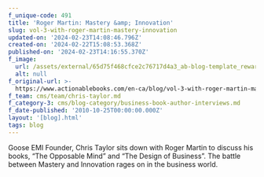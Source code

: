 ```yaml
---
f_unique-code: 491
title: 'Roger Martin: Mastery &amp; Innovation'
slug: vol-3-with-roger-martin-mastery-innovation
updated-on: '2024-02-23T14:08:46.796Z'
created-on: '2024-02-22T15:08:53.368Z'
published-on: '2024-02-23T14:16:55.370Z'
f_image:
  url: /assets/external/65d75f468cfce2c76717d4a3_ab-blog-template_reward.jpeg
  alt: null
f_original-url: >-
  https://www.actionablebooks.com/en-ca/blog/vol-3-with-roger-martin-mastery-innovation/
f_team: cms/team/chris-taylor.md
f_category-3: cms/blog-category/business-book-author-interviews.md
f_date-published: '2010-10-25T00:00:00.000Z'
layout: '[blog].html'
tags: blog
---
```


Goose EMI Founder, Chris Taylor sits down with Roger Martin to discuss his books, “The Opposable Mind” and “The Design of Business”. The battle between Mastery and Innovation rages on in the business world.
